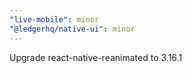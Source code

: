```yaml
---
"live-mobile": minor
"@ledgerhq/native-ui": minor
---
```


Upgrade react-native-reanimated to 3.16.1
